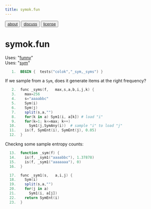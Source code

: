 ```yaml
---
title: symok.fun
---
```


<button class="button"><a href="/fun/ABOUT">about</a></button>   <button class="button1"><a href="http://github.com/timm/fun/issues">discuss</a></button>    <button class="button2"><a href="/fun/license">license</a></button> <br>



# symok.fun

Uses:  "[funny](funny)"<br>
Uses:  "[sym](sym)"<br>

```awk
   1.  BEGIN {  tests("colok","_sym,_syms") }
```

If we sample from a `Sym`, does it generate
items at the right frequency?

```awk
   2.  func _syms(f,   max,s,a,b,i,j,k) {
   3.    max=256
   4.    s="aaaabbc"
   5.    Sym(i)
   6.    Sym(j)
   7.    split(s,a,"")
   8.    for(k in a) Sym1(i, a[k]) # load "i"
   9.    for(k=1; k<=max; k++) 
  10.      Sym1(j,SymAny(i))  # sample "i" to load "j"
  11.    is(f, SymEnt(i), SymEnt(j), 0.05)
  12.  }
```

Checkng some sample entropy counts:

```awk
  13.  function _sym(f) {
  14.    is(f, _sym1("aaaabbc"), 1.37878) 
  15.    is(f, _sym1("aaaaaaa"), 0)
  16.  }
```

```awk
  17.  func _sym1(s,   a,i,j) {
  18.    Sym(i)
  19.    split(s,a,"")
  20.    for(j in a) 
  21.      Sym1(i, a[j])
  22.    return SymEnt(i)
  23.  }
```
